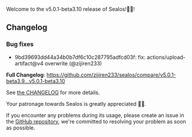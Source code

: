 Welcome to the v5.0.1-beta3.10 release of Sealos!🎉🎉!



## Changelog
### Bug fixes
* 9bd39693dd44a34b0b7df6c10c287795adfcd03f: fix: actions/upload-artifact@v4 overwrite (@zijiren233)

**Full Changelog**: https://github.com/zijiren233/sealos/compare/v5.0.1-beta3.9...v5.0.1-beta3.10

See [the CHANGELOG](https://github.com/zijiren233/sealos/blob/main/CHANGELOG/CHANGELOG.md) for more details.

Your patronage towards Sealos is greatly appreciated 🎉🎉.

If you encounter any problems during its usage, please create an issue in the [GitHub repository](https://github.com/zijiren233/sealos), we're committed to resolving your problem as soon as possible.
